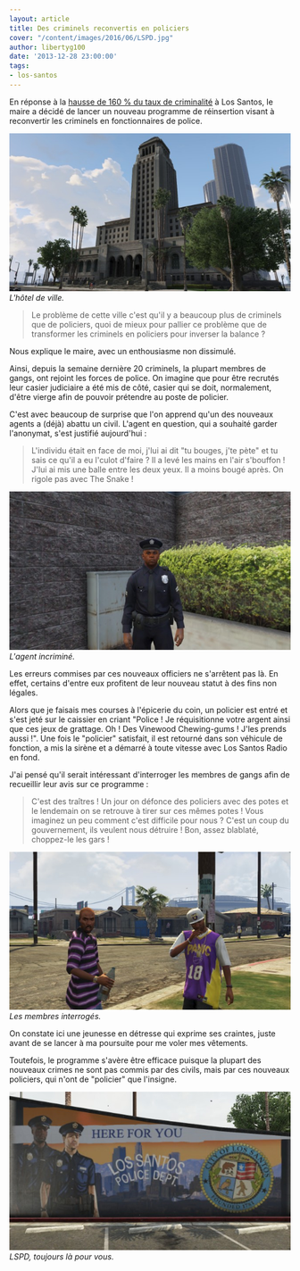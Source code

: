 ```yaml
---
layout: article
title: Des criminels reconvertis en policiers
cover: "/content/images/2016/06/LSPD.jpg"
author: libertyg100
date: '2013-12-28 23:00:00'
tags:
- los-santos
---
```


En réponse à la [hausse de 160 % du taux de criminalité](/2013/12/21/une-augmentation-de-160---de-la-criminalite-a-los-santos--/) à Los Santos, le maire a décidé de lancer un nouveau programme de réinsertion visant à reconvertir les criminels en fonctionnaires de police.

![L'hôtel de ville.](/content/images/2016/06/Mairie_0.jpg)
_L'hôtel de ville._

> Le problème de cette ville c'est qu'il y a beaucoup plus de criminels que de policiers, quoi de mieux pour pallier ce problème que de transformer les criminels en policiers pour inverser la balance ?

Nous explique le maire, avec un enthousiasme non dissimulé.

Ainsi, depuis la semaine dernière 20 criminels, la plupart membres de gangs, ont rejoint les forces de police. On imagine que pour être recrutés leur casier judiciaire a été mis de côté, casier qui se doit, normalement, d'être vierge afin de pouvoir prétendre au poste de policier.

C'est avec beaucoup de surprise que l'on apprend qu'un des nouveaux agents a (déjà) abattu un civil. L'agent en question, qui a souhaité garder l'anonymat, s'est justifié aujourd'hui :

> L'individu était en face de moi, j'lui ai dit "tu bouges, j'te pète" et tu sais ce qu'il a eu l'culot d'faire ? Il a levé les mains en l'air s'bouffon ! J'lui ai mis une balle entre les deux yeux. Il a moins bougé après. On rigole pas avec The Snake !

![L'agent incriminé.](/content/images/2016/06/Agent.jpg)
_L'agent incriminé._

Les erreurs commises par ces nouveaux officiers ne s'arrêtent pas là. En effet, certains d'entre eux profitent de leur nouveau statut à des fins non légales.

Alors que je faisais mes courses à l'épicerie du coin, un policier est entré et s'est jeté sur le caissier en criant "Police ! Je réquisitionne votre argent ainsi que ces jeux de grattage. Oh ! Des Vinewood Chewing-gums ! J'les prends aussi !". Une fois le "policier" satisfait, il est retourné dans son véhicule de fonction, a mis la sirène et a démarré à toute vitesse avec Los Santos Radio en fond.

J'ai pensé qu'il serait intéressant d'interroger les membres de gangs afin de recueillir leur avis sur ce programme :

> C'est des traîtres ! Un jour on défonce des policiers avec des potes et le lendemain on se retrouve à tirer sur ces mêmes potes ! Vous imaginez un peu comment c'est difficile pour nous ? C'est un coup du gouvernement, ils veulent nous détruire ! Bon, assez blablaté, choppez-le les gars !

![Les membres interrogés.](/content/images/2016/06/GANG.jpg)
_Les membres interrogés._

On constate ici une jeunesse en détresse qui exprime ses craintes, juste avant de se lancer à ma poursuite pour me voler mes vêtements.

Toutefois, le programme s'avère être efficace puisque la plupart des nouveaux crimes ne sont pas commis par des civils, mais par ces nouveaux policiers, qui n'ont de "policier" que l'insigne.

![LSPD, toujours là pour vous.](/content/images/2016/06/0_0%20%283%29_3.jpg)
_LSPD, toujours là pour vous._
